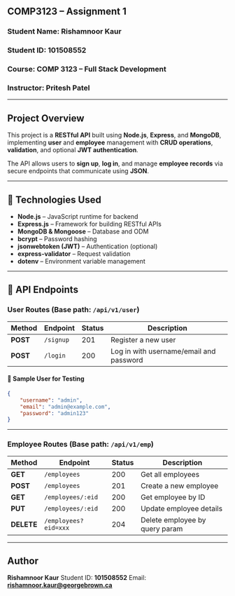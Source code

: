## COMP3123 – Assignment 1

### **Student Name:** Rishamnoor Kaur

### **Student ID:** 101508552

### **Course:** COMP 3123 – Full Stack Development

### **Instructor:** Pritesh Patel

---

## Project Overview

This project is a **RESTful API** built using **Node.js**, **Express**, and **MongoDB**, implementing **user** and **employee** management with **CRUD operations**, **validation**, and optional **JWT authentication**.

The API allows users to **sign up**, **log in**, and manage **employee records** via secure endpoints that communicate using **JSON**.

---

## 🧰 Technologies Used

* **Node.js** – JavaScript runtime for backend
* **Express.js** – Framework for building RESTful APIs
* **MongoDB & Mongoose** – Database and ODM
* **bcrypt** – Password hashing
* **jsonwebtoken (JWT)** – Authentication (optional)
* **express-validator** – Request validation
* **dotenv** – Environment variable management

---

## 👥 API Endpoints

### **User Routes** (Base path: `/api/v1/user`)

| Method   | Endpoint  | Status | Description                             |
| -------- | --------- | ------ | --------------------------------------- |
| **POST** | `/signup` | 201    | Register a new user                     |
| **POST** | `/login`  | 200    | Log in with username/email and password |

#### 🧾 Sample User for Testing

```json
{
    "username": "admin",
    "email": "admin@example.com",
    "password": "admin123"
}
```

---

### **Employee Routes** (Base path: `/api/v1/emp`)

| Method     | Endpoint             | Status | Description                    |
| ---------- | -------------------- | ------ | ------------------------------ |
| **GET**    | `/employees`         | 200    | Get all employees              |
| **POST**   | `/employees`         | 201    | Create a new employee          |
| **GET**    | `/employees/:eid`    | 200    | Get employee by ID             |
| **PUT**    | `/employees/:eid`    | 200    | Update employee details        |
| **DELETE** | `/employees?eid=xxx` | 204    | Delete employee by query param |


---

## Author

**Rishamnoor Kaur**
Student ID: **101508552**
Email: **[rishamnoor.kaur@georgebrown.ca](mailto:rishamnoor.kaur@georgebrown.ca)**


